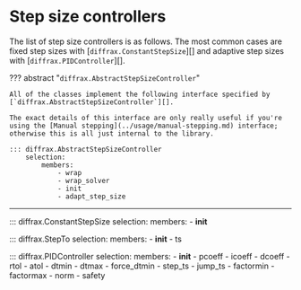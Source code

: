 # Step size controllers

The list of step size controllers is as follows. The most common cases are fixed step sizes with [`diffrax.ConstantStepSize`][] and adaptive step sizes with [`diffrax.PIDController`][].


??? abstract "`diffrax.AbstractStepSizeController`"

    All of the classes implement the following interface specified by [`diffrax.AbstractStepSizeController`][].

    The exact details of this interface are only really useful if you're using the [Manual stepping](../usage/manual-stepping.md) interface; otherwise this is all just internal to the library.

    ::: diffrax.AbstractStepSizeController
        selection:
            members:
                - wrap
                - wrap_solver
                - init
                - adapt_step_size

---

::: diffrax.ConstantStepSize
    selection:
        members:
            - __init__

::: diffrax.StepTo
    selection:
        members:
            - __init__
            - ts

::: diffrax.PIDController
    selection:
        members:
            - __init__
            - pcoeff
            - icoeff
            - dcoeff
            - rtol
            - atol
            - dtmin
            - dtmax
            - force_dtmin
            - step_ts
            - jump_ts
            - factormin
            - factormax
            - norm
            - safety
